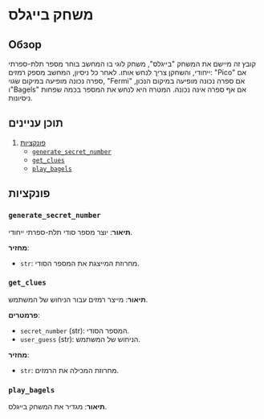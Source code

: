 # משחק בייגלס

## Обзор

קובץ זה מיישם את המשחק "בייגלס", משחק לוגי בו המחשב בוחר מספר תלת-ספרתי ייחודי, והשחקן צריך לנחש אותו. לאחר כל ניסיון, המחשב מספק רמזים: "Pico" אם ספרה נכונה מופיעה במיקום שגוי, "Fermi" אם ספרה נכונה מופיעה במיקום הנכון, ו"Bagels" אם אף ספרה אינה נכונה. המטרה היא לנחש את המספר בכמה שפחות ניסיונות.

## תוכן עניינים
1. [פונקציות](#פונקציות)
    - [`generate_secret_number`](#generate_secret_number)
    - [`get_clues`](#get_clues)
    - [`play_bagels`](#play_bagels)

## פונקציות

### `generate_secret_number`

**תיאור**: יוצר מספר סודי תלת-ספרתי ייחודי.

**מחזיר**:
- `str`: מחרוזת המייצגת את המספר הסודי.

### `get_clues`

**תיאור**: מייצר רמזים עבור הניחוש של המשתמש.

**פרמטרים**:
-   `secret_number` (str): המספר הסודי.
-   `user_guess` (str): הניחוש של המשתמש.

**מחזיר**:
- `str`: מחרוזת המכילה את הרמזים.

### `play_bagels`

**תיאור**: מגדיר את המשחק בייגלס.